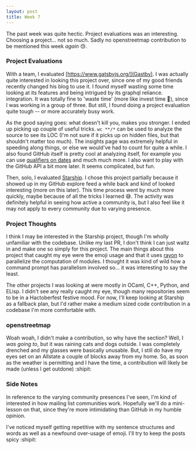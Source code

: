 ```yaml
---
layout: post
title: Week 7
---
```


The past week was quite hectic. Project evaluations was an interesting. Choosing a project... not so much. Sadly no openstreetmap contribution to be mentioned this week *again* :sweat:.

### Project Evaluations
With a team, I evaluated [https://www.gatsbyjs.org/](Gastby). I was actually quite interested in looking this project over, since one of my good friends recently changed his blog to use it. I found myself wasting some time looking at its features and being intrigued by its graphql reliance. integration. It was totally fine to 'waste time' (more like invest time :eyes:), since I was working in a group of three. But still, I found doing a project evaluation quite tough -- or more accurately busy work.

As the good saying goes: what doesn't kill you, makes you stronger. I ended up picking up couple of useful tricks. `wc **/*` can be used to analyze the source to see its LOC (I'm not sure if it picks up on hidden files, but that shouldn't matter too much). The insights page was extremely helpful in speeding along things, or else we would've had to count for quite a while. I also found GitHub itself is pretty cool at analyzing itself, for example you can use [qualifiers on dates](https://help.github.com/en/articles/searching-issues-and-pull-requests#search-by-when-an-issue-or-pull-request-was-created-or-last-updated) and much much more. I also want to play with the GitHub API a bit more later. It seems complicated, but fun.

Then, solo, I evaluated [Starship](https://github.com/starship/starship). I chose this project partially because it showed up in my GitHub explore feed a while back and kind of looked interesting (more on this later). This time process went by much more quickly, maybe because of all the tricks I learned :sweat_smile:. The activity was definitely helpful in seeing how active a community is, but I also feel like it may not apply to every community due to varying presence.

### Project Thoughts
I think I may be interested in the Starship project, though I'm wholly unfamiliar with the codebase. Unlike my last PR, I don't think I can just waltz in and make one so simply for this project. The main things about this project that caught my eye were the emoji usage and that it uses [rayon](https://crates.io/crates/rayon) to parallelize the computation of modules. I thought it was kind of wild how a command prompt has parallelism involved so... it was interesting to say the least.

The other projects I was looking at were mostly in OCaml, C++, Python, and ELisp. I didn't see any really caught my eye, though many repositories seem to be in a Hactoberfest festive mood. For now, I'll keep looking at Starship as a fallback plan, but I'd rather make a medium sized code contribution in a codebase I'm more comfortable with.

### openstreetmap
Woah woah, I didn't make a contribution, so why have the section? Well, I *was going to*, but it was raining cats and dogs outside. I was completely drenched and my glasses were basically unusable. But, I still do have my eyes set on an Allstate a couple of blocks away from my home. So, as soon as the weather is permitting and I have the time, a contribution will likely be made (unless I get outdone) :shipit:

### Side Notes
In reference to the varying community presences I've seen, I'm kind of interested in how mailing list communities work. Hopefully we'll do a mini-lesson on that, since they're more intimidating than GitHub in my humble opinion.

I've noticed myself getting repetitive with my sentence structures and words as well as a newfound over-usage of emoji. I'll try to keep the posts spicy :shipit:
